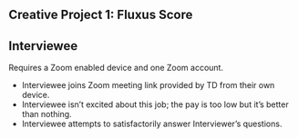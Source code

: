 ## Creative Project 1: Fluxus Score

## Interviewee

Requires a Zoom enabled device and one Zoom account.

- Interviewee joins Zoom meeting link provided by TD from their own device.
- Interviewee isn’t excited about this job; the pay is too low but it’s better than nothing.
- Interviewee attempts to satisfactorily answer Interviewer’s questions.
